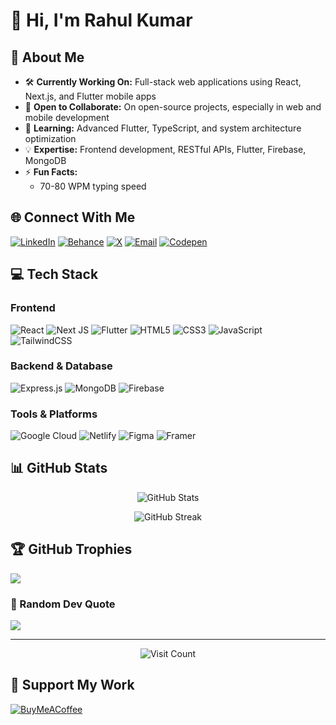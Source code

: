 # 👋 Hi, I'm Rahul Kumar

## 💫 About Me
- 🛠 **Currently Working On:** Full-stack web applications using React, Next.js, and Flutter mobile apps
- 🤝 **Open to Collaborate:** On open-source projects, especially in web and mobile development
- 🌱 **Learning:** Advanced Flutter, TypeScript, and system architecture optimization
- 💡 **Expertise:** Frontend development, RESTful APIs, Flutter, Firebase, MongoDB
- ⚡ **Fun Facts:** 
  - 70-80 WPM typing speed 

## 🌐 Connect With Me
[![LinkedIn](https://img.shields.io/badge/LinkedIn-%230077B5.svg?logo=linkedin&logoColor=white)](https://linkedin.com/in/Rahul-Kumar) 
[![Behance](https://img.shields.io/badge/Behance-1769ff?logo=behance&logoColor=white)](https://behance.net/RahulKumar)
[![X](https://img.shields.io/badge/X-black.svg?logo=X&logoColor=white)](https://x.com/@Mintruik)
[![Email](https://img.shields.io/badge/Email-D14836?logo=gmail&logoColor=white)](mailto:anicartmy@gmail.com)
[![Codepen](https://img.shields.io/badge/Codepen-000000?logo=codepen&logoColor=white)](https://codepen.io/@xunpbooy-the-looper)

## 💻 Tech Stack

### Frontend
![React](https://img.shields.io/badge/react-%2320232a.svg?style=for-the-badge&logo=react&logoColor=%2361DAFB)
![Next JS](https://img.shields.io/badge/Next-black?style=for-the-badge&logo=next.js&logoColor=white)
![Flutter](https://img.shields.io/badge/Flutter-%2302569B.svg?style=for-the-badge&logo=Flutter&logoColor=white)
![HTML5](https://img.shields.io/badge/html5-%23E34F26.svg?style=for-the-badge&logo=html5&logoColor=white)
![CSS3](https://img.shields.io/badge/css3-%231572B6.svg?style=for-the-badge&logo=css3&logoColor=white)
![JavaScript](https://img.shields.io/badge/javascript-%23323330.svg?style=for-the-badge&logo=javascript&logoColor=%23F7DF1E)
![TailwindCSS](https://img.shields.io/badge/tailwindcss-%2338B2AC.svg?style=for-the-badge&logo=tailwind-css&logoColor=white)

### Backend & Database
![Express.js](https://img.shields.io/badge/express.js-%23404d59.svg?style=for-the-badge&logo=express&logoColor=%2361DAFB)
![MongoDB](https://img.shields.io/badge/MongoDB-%234ea94b.svg?style=for-the-badge&logo=mongodb&logoColor=white)
![Firebase](https://img.shields.io/badge/firebase-%23039BE5.svg?style=for-the-badge&logo=firebase)

### Tools & Platforms
![Google Cloud](https://img.shields.io/badge/GoogleCloud-%234285F4.svg?style=for-the-badge&logo=google-cloud&logoColor=white)
![Netlify](https://img.shields.io/badge/netlify-%23000000.svg?style=for-the-badge&logo=netlify&logoColor=#00C7B7)
![Figma](https://img.shields.io/badge/figma-%23F24E1E.svg?style=for-the-badge&logo=figma&logoColor=white)
![Framer](https://img.shields.io/badge/Framer-black?style=for-the-badge&logo=framer&logoColor=blue)

## 📊 GitHub Stats
<p align="center">
  <img src="https://github-readme-stats.vercel.app/api?username=Demo7Vlizer&theme=dark&hide_border=false&include_all_commits=false&count_private=false" alt="GitHub Stats" />
</p>

<p align="center">
  <img src="https://github-readme-streak-stats.herokuapp.com/?user=Demo7Vlizer&theme=dark&hide_border=false" alt="GitHub Streak" />
</p>

## 🏆 GitHub Trophies
![](https://github-profile-trophy.vercel.app/?username=Demo7Vlizer&theme=radical&no-frame=false&no-bg=true&margin-w=4)

### 💭 Random Dev Quote
![](https://quotes-github-readme.vercel.app/api?type=horizontal&theme=radical)

---
<p align="center">
  <img src="https://visitcount.itsvg.in/api?id=Demo7Vlizer&icon=0&color=0" alt="Visit Count" />
</p>

## 💝 Support My Work
[![BuyMeACoffee](https://img.shields.io/badge/Buy%20Me%20a%20Coffee-ffdd00?style=for-the-badge&logo=buy-me-a-coffee&logoColor=black)](https://buymeacoffee.com/mintruikq)

<!-- Proudly created with GPRM ( https://gprm.itsvg.in ) -->